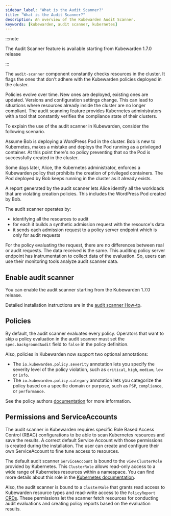```yaml
---
sidebar_label: "What is the Audit Scanner?"
title: "What is the Audit Scanner?"
description: An overview of the Kubewarden Audit Scanner.
keywords: [kubewarden, audit scanner, kubernetes]
---
```


<head>
  <link rel="canonical" href="https://docs.kubewarden.io/explanations/audit-scanner/audit-scanner"/>
</head>

:::note

The Audit Scanner feature is available starting from Kubewarden 1.7.0 release

:::

The `audit-scanner` component constantly checks resources in the cluster.
It flags the ones that don't adhere with the Kubewarden policies deployed in the cluster.

Policies evolve over time.
New ones are deployed, existing ones are updated.
Versions and configuration settings change.
This can lead to situations where resources already inside the cluster are no longer compliant.
The audit scanning feature provides Kubernetes administrators with a tool that constantly verifies the compliance state of their clusters.

To explain the use of the audit scanner in Kubewarden, consider the following scenario.

Assume Bob is deploying a WordPress Pod in the cluster.
Bob is new to Kubernetes, makes a mistake and deploys the Pod running as a privileged container.
At this point there's no policy preventing that so the Pod is
successfully created in the cluster.

Some days later, Alice, the Kubernetes administrator, enforces a Kubewarden policy that prohibits the creation of privileged containers.
The Pod deployed by Bob keeps running in the cluster as it already exists.

A report generated by the audit scanner lets Alice identify all the workloads that are violating creation policies.
This includes the WordPress Pod created by Bob.

The audit scanner operates by:

- identifying all the resources to audit
- for each it builds a synthetic admission request with the resource's data
- it sends each admission request to a policy server endpoint which is only for audit requests

For the policy evaluating the request,
there are no differences between real or audit requests.
The data received is the same.
This auditing policy server endpoint has instrumentation to collect data of the evaluation.
So, users can use their monitoring tools analyze audit scanner data.

## Enable audit scanner

You can enable the audit scanner starting from the Kubewarden 1.7.0 release.

Detailed installation instructions are in the
[audit scanner How-to](../howtos/audit-scanner).

## Policies

By default, the audit scanner evaluates every policy.
Operators that want to skip a policy evaluation in the audit scanner must set the `spec.backgroundAudit` field to `false` in the policy definition.

Also, policies in Kubewarden now support two optional annotations:

- The `io.kubewarden.policy.severity` annotation lets you specify the severity level of the policy violation, such as `critical`, `high`, `medium`, `low` or `info`.
- The `io.kubewarden.policy.category` annotation lets you categorize the policy based on a specific domain or purpose, such as `PSP`, `compliance`, or `performance`.

See the policy authors [documentation](../../writing-policies/index.md) for more information.

## Permissions and ServiceAccounts

The audit scanner in Kubewarden requires specific Role Based Access Control (RBAC) configurations to be able to scan Kubernetes resources and save the results.
A correct default Service Account with those permissions is created during the installation.
The user can create and configure their own ServiceAccount to fine tune access to resources.

The default audit scanner `ServiceAccount` is bound to the `view` `ClusterRole` provided by Kubernetes.
This `ClusterRole` allows read-only access to a wide range of Kubernetes resources within a namespace.
You can find more details about this role in the [Kubernetes documentation](https://kubernetes.io/docs/reference/access-authn-authz/rbac/#user-facing-roles).

Also, the audit scanner is bound to a `ClusterRole` that grants read access to Kubewarden resource types and read-write access to the `PolicyReport` [CRDs](policy-reports.md).
These permissions let the scanner fetch resources for conducting audit evaluations and creating policy reports based on the evaluation results.
